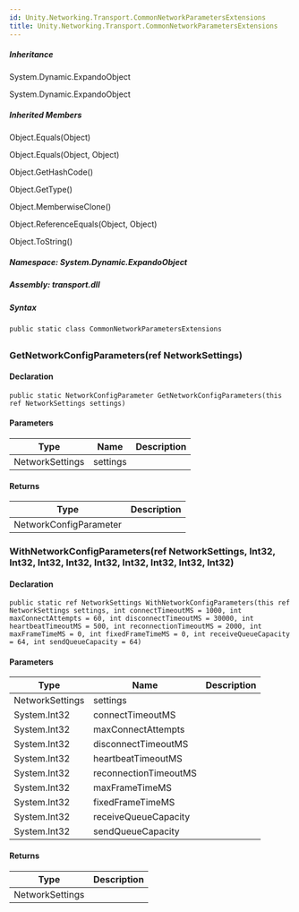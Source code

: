 ```yaml
---  
id: Unity.Networking.Transport.CommonNetworkParametersExtensions  
title: Unity.Networking.Transport.CommonNetworkParametersExtensions  
---
```


<div class="markdown level0 summary">

</div>

<div class="markdown level0 conceptual">

</div>

<div class="inheritance">

##### Inheritance

<div class="level0">

System.Dynamic.ExpandoObject

</div>

<div class="level1">

System.Dynamic.ExpandoObject

</div>

</div>

<div class="inheritedMembers">

##### Inherited Members

<div>

Object.Equals(Object)

</div>

<div>

Object.Equals(Object, Object)

</div>

<div>

Object.GetHashCode()

</div>

<div>

Object.GetType()

</div>

<div>

Object.MemberwiseClone()

</div>

<div>

Object.ReferenceEquals(Object, Object)

</div>

<div>

Object.ToString()

</div>

</div>

##### **Namespace**: System.Dynamic.ExpandoObject

##### **Assembly**: transport.dll

##### Syntax

``` lang-csharp
public static class CommonNetworkParametersExtensions
```

## 

### GetNetworkConfigParameters(ref NetworkSettings)

<div class="markdown level1 summary">

</div>

<div class="markdown level1 conceptual">

</div>

#### Declaration

``` lang-csharp
public static NetworkConfigParameter GetNetworkConfigParameters(this ref NetworkSettings settings)
```

#### Parameters

| Type            | Name     | Description |
|-----------------|----------|-------------|
| NetworkSettings | settings |             |

#### Returns

| Type                   | Description |
|------------------------|-------------|
| NetworkConfigParameter |             |

### WithNetworkConfigParameters(ref NetworkSettings, Int32, Int32, Int32, Int32, Int32, Int32, Int32, Int32, Int32)

<div class="markdown level1 summary">

</div>

<div class="markdown level1 conceptual">

</div>

#### Declaration

``` lang-csharp
public static ref NetworkSettings WithNetworkConfigParameters(this ref NetworkSettings settings, int connectTimeoutMS = 1000, int maxConnectAttempts = 60, int disconnectTimeoutMS = 30000, int heartbeatTimeoutMS = 500, int reconnectionTimeoutMS = 2000, int maxFrameTimeMS = 0, int fixedFrameTimeMS = 0, int receiveQueueCapacity = 64, int sendQueueCapacity = 64)
```

#### Parameters

| Type            | Name                  | Description |
|-----------------|-----------------------|-------------|
| NetworkSettings | settings              |             |
| System.Int32    | connectTimeoutMS      |             |
| System.Int32    | maxConnectAttempts    |             |
| System.Int32    | disconnectTimeoutMS   |             |
| System.Int32    | heartbeatTimeoutMS    |             |
| System.Int32    | reconnectionTimeoutMS |             |
| System.Int32    | maxFrameTimeMS        |             |
| System.Int32    | fixedFrameTimeMS      |             |
| System.Int32    | receiveQueueCapacity  |             |
| System.Int32    | sendQueueCapacity     |             |

#### Returns

| Type            | Description |
|-----------------|-------------|
| NetworkSettings |             |
